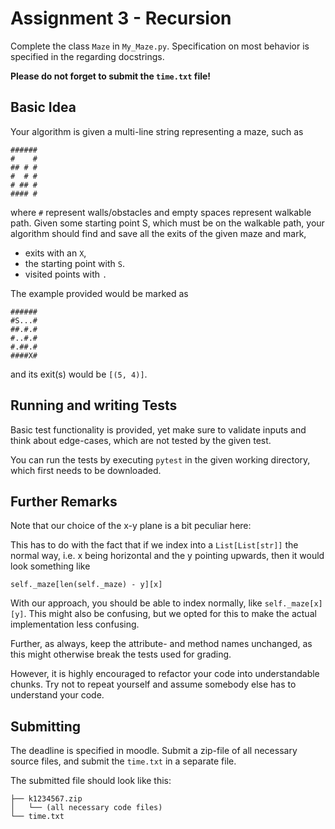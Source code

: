 # Assignment 3 - Recursion

Complete the class `Maze` in `My_Maze.py`. Specification on most behavior is specified
in the regarding docstrings.

**Please do not forget to submit the `time.txt` file!**

## Basic Idea

Your algorithm is given a multi-line string representing a maze, such as

```
######
#    #
## # #
#  # #
# ## #
#### #
```

where `#` represent walls/obstacles and empty spaces represent walkable path. 
Given some starting point S, which must be on the walkable path, 
your algorithm should find and save all the exits of the given maze and mark,

- exits with an `X`,
- the starting point with `S`.
- visited points with `.`

The example provided would be marked as

```
######
#S...#
##.#.#
#..#.#
#.##.#
####X#
```

and its exit(s) would be `[(5, 4)]`. 



## Running and writing Tests

Basic test functionality is provided, yet make sure to validate inputs 
and think about edge-cases, which are not tested by the given test.

You can run the tests by executing `pytest` in the given working directory, 
which first needs to be downloaded.

## Further Remarks

Note that our choice of the
x-y plane is a bit peculiar here: 

This has to do with the fact that 
if we index into a `List[List[str]]` the normal way, i.e. x being horizontal and
the y pointing upwards, then it would look something like

`self._maze[len(self._maze) - y][x]`

With our approach, you should be able to index normally, like `self._maze[x][y]`.
This might also be confusing, but we opted for this to make the actual 
implementation less confusing.

Further, as always, keep the attribute- and method names unchanged, as this might otherwise 
break the tests used for grading.

However, it is highly encouraged to refactor your code into understandable chunks. 
Try not to repeat yourself and assume somebody else has to understand your code.

## Submitting

The deadline is specified in moodle. Submit a zip-file of all necessary source files, 
and submit the `time.txt` in a separate file. 

The submitted file should look like this:

```
├── k1234567.zip
│   └── (all necessary code files)
└── time.txt
```
